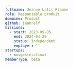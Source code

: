 ```yaml
---
fullname: Jeanne Latil Flamme
role: Responsable produit
domaine: Produit
github: jeannelf
missions:
  - start: 2023-09-05
    end: 2024-04-29
    status: independent
    employer: ''
startups:
  - nosgestesclimat
memberType: beta
---
```


